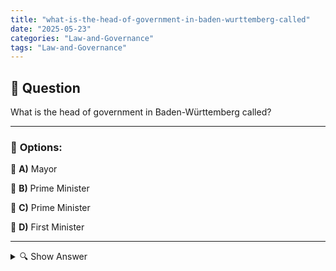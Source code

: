 ```yaml
---
title: "what-is-the-head-of-government-in-baden-wurttemberg-called"
date: "2025-05-23"
categories: "Law-and-Governance"
tags: "Law-and-Governance"
---
```


## 📌 **Question**

What is the head of government in Baden-Württemberg called?



---

### 📝 **Options:**

🔘 **A)** Mayor

🔘 **B)** Prime Minister

🔘 **C)** Prime Minister

🔘 **D)** First Minister

---

<details>
  <summary>🔍 Show Answer</summary>

  <p>
💡  <b>Correct Answer:</b>  b
  </p>
  <p>
    📖<b>Explanation:</b>
    
  </p>
</details>
